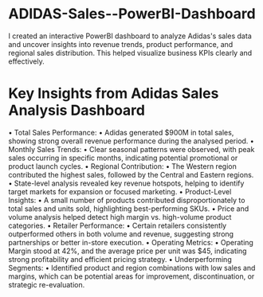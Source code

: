 # ADIDAS-Sales--PowerBI-Dashboard
I created an interactive PowerBI dashboard to analyze Adidas's sales data and uncover insights into revenue trends, product performance, and regional sales distribution. This helped visualize business KPIs clearly and effectively.

# Key Insights from Adidas Sales Analysis Dashboard
•	Total Sales Performance:
•	Adidas generated $900M in total sales, showing strong overall revenue performance during the analysed period.
•	 Monthly Sales Trends:
•	Clear seasonal patterns were observed, with peak sales occurring in specific months, indicating potential promotional or product launch cycles.
•	Regional Contribution:
•	The Western region contributed the highest sales, followed by the Central and Eastern regions.
•	State-level analysis revealed key revenue hotspots, helping to identify target markets for expansion or focused marketing.
•	 Product-Level Insights:
•	A small number of products contributed disproportionately to total sales and units sold, highlighting best-performing SKUs.
•	Price and volume analysis helped detect high margin vs. high-volume product categories.
•	Retailer Performance:
•	Certain retailers consistently outperformed others in both volume and revenue, suggesting strong partnerships or better in-store execution.
•	 Operating Metrics:
•	Operating Margin stood at 42%, and the average price per unit was $45, indicating strong profitability and efficient pricing strategy.
•	 Underperforming Segments:
•	Identified product and region combinations with low sales and margins, which can be potential areas for improvement, discontinuation, or strategic re-evaluation.

